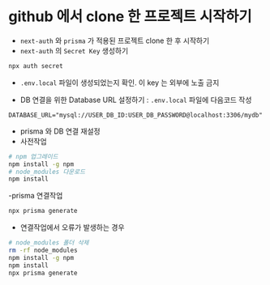 # github 에서 clone 한 프로젝트 시작하기

- `next-auth` 와 `prisma` 가 적용된 프로젝트 clone 한 후 시작하기
- `next-auth` 의 `Secret Key` 생성하기

```bash
npx auth secret
```

- `.env.local` 파일이 생성되었는지 확인. 이 key 는 외부에 노출 금지

- DB 연결을 위한 Database URL 설정하기 : `.env.local` 파일에 다음코드 작성

```
DATABASE_URL="mysql://USER_DB_ID:USER_DB_PASSWORD@localhost:3306/mydb"
```

- prisma 와 DB 연결 재설정
- 사전작업

```bash
# npm 업그레이드
npm install -g npm
# node_modules 다운로드
npm install
```

-prisma 연결작업

```bash
npx prisma generate
```

- 연결작업에서 오류가 발생하는 경우

```bash
# node_modules 폴더 삭제
rm -rf node_modules
npm install -g npm
npm install
npx prisma generate
```

